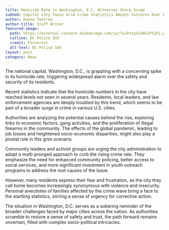 ```yaml
---
title: Homicide Rate in Washington, D.C. Witnesses Sharp Surge
subhed: Capital City Faces Grim Crime Statistics Amidst Concerns Over Public Safety
author: Donna Teetree
author-title: Staff Writer
featured-image: 
  path: https://external-content.duckduckgo.com/iu/?u=https%3A%2F%2Fi.pinimg.com%2Foriginals%2F31%2F7c%2Fe6%2F317ce66cf030b6143862d15620e08514.jpg&f=1&nofb=1&ipt=d6f410986158c45faba2132261c6dc0c25f5beb820ed2e3e74ce92c9dc96c431&ipo=images
  cutline: DC Police SUV
  credit: Pinterest
  alt-text: DC Police SUV
layout: post
category: News
---
```


The national capital, Washington, D.C., is grappling with a concerning spike in its homicide rate, triggering widespread alarm over the safety and security of its residents.

Recent statistics indicate that the homicide numbers in the city have reached levels not seen in several years. Residents, local leaders, and law enforcement agencies are deeply troubled by this trend, which seems to be part of a broader surge in crime in various U.S. cities.

Authorities are analyzing the potential causes behind the rise, exploring links to economic factors, gang activities, and the proliferation of illegal firearms in the community. The effects of the global pandemic, leading to job losses and heightened socio-economic disparities, might also play a pivotal role in this grim scenario.

Community leaders and activist groups are urging the city administration to adopt a multi-pronged approach to curb the rising crime rate. They emphasize the need for enhanced community policing, better access to social services, and more significant investment in youth outreach programs to address the root causes of the issue.

However, many residents express their fear and frustration, as the city they call home becomes increasingly synonymous with violence and insecurity. Personal anecdotes of families affected by the crime wave bring a face to the startling statistics, stirring a sense of urgency for corrective action.

The situation in Washington, D.C. serves as a sobering reminder of the broader challenges faced by major cities across the nation. As authorities scramble to restore a sense of safety and trust, the path forward remains uncertain, filled with complex socio-political intricacies.

